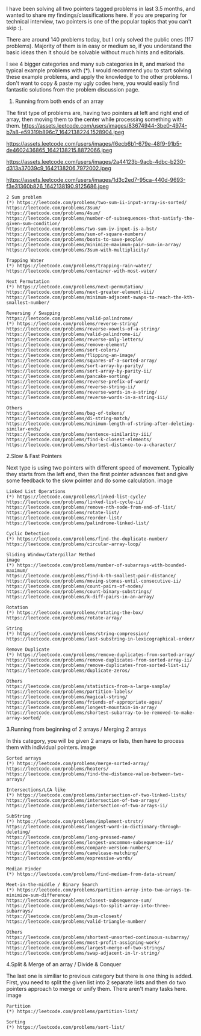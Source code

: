 I have been solving all two pointers tagged problems in last 3.5 months, and wanted to share my findings/classifications here. If you are preparing for technical interview, two pointers is one of the popular topics that you can't skip :).

There are around 140 problems today, but I only solved the public ones (117 problems).
Majority of them is in easy or medium so, if you understand the basic ideas then it should be solvable without much hints and editorials.

I see 4 bigger categories and many sub categories in it, and marked the typical example problems with (*).
I would recommend you to start solving these example problems, and apply the knowledge to the other problems. I don't want to copy & paste my ugly codes here, you would easily find fantastic solutions from the problem discussion page.


1. Running from both ends of an array

The first type of problems are, having two pointers at left and right end of array, then moving them to the center while processing something with them.
https://assets.leetcode.com/users/images/83674944-3be0-4974-b7a8-e59319b896c7_1642138224.1528904.jpeg

https://assets.leetcode.com/users/images/f6ecb6b1-679e-48f9-91b5-de4602436865_1642138215.8872066.jpeg

https://assets.leetcode.com/users/images/2a44123b-9acb-4dbc-b230-d313a37039c9_1642138206.7972002.jpeg

https://assets.leetcode.com/users/images/1d3c2ed7-95ca-440d-9693-f3e31360b826_1642138190.9125686.jpeg

    2 Sum problem
    (*) https://leetcode.com/problems/two-sum-ii-input-array-is-sorted/
    https://leetcode.com/problems/3sum/
    https://leetcode.com/problems/4sum/
    https://leetcode.com/problems/number-of-subsequences-that-satisfy-the-given-sum-condition/
    https://leetcode.com/problems/two-sum-iv-input-is-a-bst/
    https://leetcode.com/problems/sum-of-square-numbers/
    https://leetcode.com/problems/boats-to-save-people/
    https://leetcode.com/problems/minimize-maximum-pair-sum-in-array/
    https://leetcode.com/problems/3sum-with-multiplicity/

    Trapping Water
    (*) https://leetcode.com/problems/trapping-rain-water/
    https://leetcode.com/problems/container-with-most-water/

    Next Permutation
    (*) https://leetcode.com/problems/next-permutation/
    https://leetcode.com/problems/next-greater-element-iii/
    https://leetcode.com/problems/minimum-adjacent-swaps-to-reach-the-kth-smallest-number/

    Reversing / Swapping
    https://leetcode.com/problems/valid-palindrome/
    (*) https://leetcode.com/problems/reverse-string/
    https://leetcode.com/problems/reverse-vowels-of-a-string/
    https://leetcode.com/problems/valid-palindrome-ii/
    https://leetcode.com/problems/reverse-only-letters/
    https://leetcode.com/problems/remove-element/
    https://leetcode.com/problems/sort-colors/
    https://leetcode.com/problems/flipping-an-image/
    https://leetcode.com/problems/squares-of-a-sorted-array/
    https://leetcode.com/problems/sort-array-by-parity/
    https://leetcode.com/problems/sort-array-by-parity-ii/
    https://leetcode.com/problems/pancake-sorting/
    https://leetcode.com/problems/reverse-prefix-of-word/
    https://leetcode.com/problems/reverse-string-ii/
    https://leetcode.com/problems/reverse-words-in-a-string/
    https://leetcode.com/problems/reverse-words-in-a-string-iii/

    Others
    https://leetcode.com/problems/bag-of-tokens/
    https://leetcode.com/problems/di-string-match/
    https://leetcode.com/problems/minimum-length-of-string-after-deleting-similar-ends/
    https://leetcode.com/problems/sentence-similarity-iii/
    https://leetcode.com/problems/find-k-closest-elements/
    https://leetcode.com/problems/shortest-distance-to-a-character/


2.Slow & Fast Pointers

Next type is using two pointers with different speed of movement. Typically they starts from the left end, then the first pointer advances fast and give some feedback to the slow pointer and do some calculation.
image

    Linked List Operations
    (*) https://leetcode.com/problems/linked-list-cycle/
    https://leetcode.com/problems/linked-list-cycle-ii/
    https://leetcode.com/problems/remove-nth-node-from-end-of-list/
    https://leetcode.com/problems/rotate-list/
    https://leetcode.com/problems/reorder-list/
    https://leetcode.com/problems/palindrome-linked-list/

    Cyclic Detection
    (*) https://leetcode.com/problems/find-the-duplicate-number/
    https://leetcode.com/problems/circular-array-loop/

    Sliding Window/Caterpillar Method
    image
    (*) https://leetcode.com/problems/number-of-subarrays-with-bounded-maximum/
    https://leetcode.com/problems/find-k-th-smallest-pair-distance/
    https://leetcode.com/problems/moving-stones-until-consecutive-ii/
    https://leetcode.com/problems/count-pairs-of-nodes/
    https://leetcode.com/problems/count-binary-substrings/
    https://leetcode.com/problems/k-diff-pairs-in-an-array/

    Rotation
    (*) https://leetcode.com/problems/rotating-the-box/
    https://leetcode.com/problems/rotate-array/

    String
    (*) https://leetcode.com/problems/string-compression/
    https://leetcode.com/problems/last-substring-in-lexicographical-order/

    Remove Duplicate
    (*) https://leetcode.com/problems/remove-duplicates-from-sorted-array/
    https://leetcode.com/problems/remove-duplicates-from-sorted-array-ii/
    https://leetcode.com/problems/remove-duplicates-from-sorted-list-ii/
    https://leetcode.com/problems/duplicate-zeros/

    Others
    https://leetcode.com/problems/statistics-from-a-large-sample/
    https://leetcode.com/problems/partition-labels/
    https://leetcode.com/problems/magical-string/
    https://leetcode.com/problems/friends-of-appropriate-ages/
    https://leetcode.com/problems/longest-mountain-in-array/
    https://leetcode.com/problems/shortest-subarray-to-be-removed-to-make-array-sorted/


3.Running from beginning of 2 arrays / Merging 2 arrays

In this category, you will be given 2 arrays or lists, then have to process them with individual pointers.
image

    Sorted arrays
    (*) https://leetcode.com/problems/merge-sorted-array/
    https://leetcode.com/problems/heaters/
    https://leetcode.com/problems/find-the-distance-value-between-two-arrays/

    Intersections/LCA like
    (*) https://leetcode.com/problems/intersection-of-two-linked-lists/
    https://leetcode.com/problems/intersection-of-two-arrays/
    https://leetcode.com/problems/intersection-of-two-arrays-ii/

    SubString
    (*) https://leetcode.com/problems/implement-strstr/
    https://leetcode.com/problems/longest-word-in-dictionary-through-deleting/
    https://leetcode.com/problems/long-pressed-name/
    https://leetcode.com/problems/longest-uncommon-subsequence-ii/
    https://leetcode.com/problems/compare-version-numbers/
    https://leetcode.com/problems/camelcase-matching/
    https://leetcode.com/problems/expressive-words/

    Median Finder
    (*) https://leetcode.com/problems/find-median-from-data-stream/

    Meet-in-the-middle / Binary Search
    (*) https://leetcode.com/problems/partition-array-into-two-arrays-to-minimize-sum-difference/
    https://leetcode.com/problems/closest-subsequence-sum/
    https://leetcode.com/problems/ways-to-split-array-into-three-subarrays/
    https://leetcode.com/problems/3sum-closest/
    https://leetcode.com/problems/valid-triangle-number/

    Others
    https://leetcode.com/problems/shortest-unsorted-continuous-subarray/
    https://leetcode.com/problems/most-profit-assigning-work/
    https://leetcode.com/problems/largest-merge-of-two-strings/
    https://leetcode.com/problems/swap-adjacent-in-lr-string/


4.Split & Merge of an array / Divide & Conquer

The last one is similiar to previous category but there is one thing is added. First, you need to split the given list into 2 separate lists and then do two pointers approach to merge or unify them. There aren't many tasks here.
image

    Partition
    (*) https://leetcode.com/problems/partition-list/

    Sorting
    (*) https://leetcode.com/problems/sort-list/
